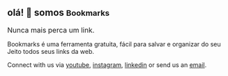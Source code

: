 ## olá! 👋 somos <strong style='font-size:18px'>Bookmarks</strong>
  
<span style='font-size:16px'>Nunca mais perca um link.</span>

Bookmarks é uma ferramenta gratuita, fácil para salvar e organizar do seu Jeito todos seus links da web.

Connect with us via <a href="https://www.youtube.com/channel/UC1nV2m1WNnvI1haX5cIkNoA" target="_blank">youtube</a>, <a href="https://www.instagram.com/rili.saas/" target="_blank">instagram</a>, <a href="https://www.linkedin.com/company/rilisaas/" target="_blank">linkedin</a> or send us an [email](mailto:team@rili.be).

<!--

**Here are some ideas to get you started:**

🙋‍♀️ A short introduction - what is your organization all about?
🌈 Contribution guidelines - how can the community get involved?
👩‍💻 Useful resources - where can the community find your docs? Is there anything else the community should know?
🍿 Fun facts - what does your team eat for breakfast?
🧙 Remember, you can do mighty things with the power of [Markdown](https://docs.github.com/github/writing-on-github/getting-started-with-writing-and-formatting-on-github/basic-writing-and-formatting-syntax)
-->
